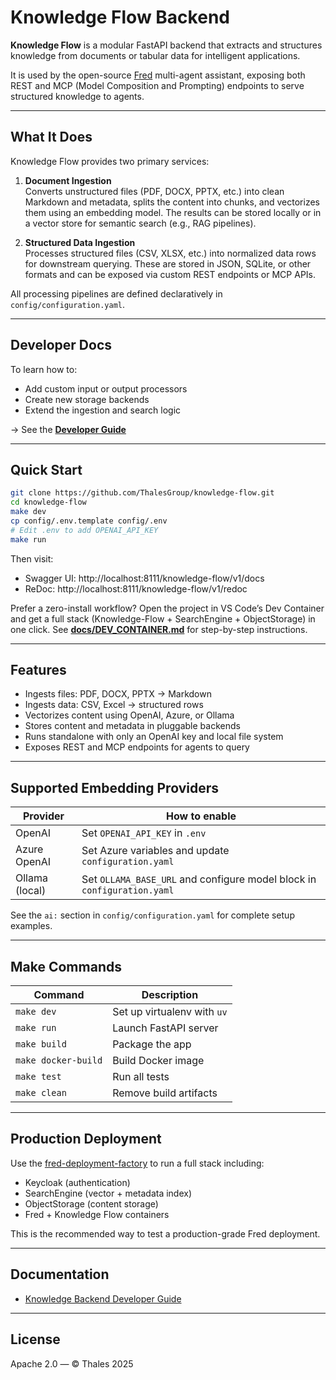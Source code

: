 # Knowledge Flow Backend

**Knowledge Flow** is a modular FastAPI backend that extracts and structures knowledge from documents or tabular data for intelligent applications.

It is used by the open-source [Fred](https://github.com/ThalesGroup/fred) multi-agent assistant, exposing both REST and MCP (Model Composition and Prompting) endpoints to serve structured knowledge to agents.

---

## What It Does

Knowledge Flow provides two primary services:

1. **Document Ingestion**  
   Converts unstructured files (PDF, DOCX, PPTX, etc.) into clean Markdown and metadata, splits the content into chunks, and vectorizes them using an embedding model. The results can be stored locally or in a vector store for semantic search (e.g., RAG pipelines).

2. **Structured Data Ingestion**  
   Processes structured files (CSV, XLSX, etc.) into normalized data rows for downstream querying. These are stored in JSON, SQLite, or other formats and can be exposed via custom REST endpoints or MCP APIs.

All processing pipelines are defined declaratively in `config/configuration.yaml`.

---

## Developer Docs

To learn how to:

- Add custom input or output processors
- Create new storage backends
- Extend the ingestion and search logic

→ See the [**Developer Guide**](docs/DEVELOPER_GUIDE.md)

---

## Quick Start

```bash
git clone https://github.com/ThalesGroup/knowledge-flow.git
cd knowledge-flow
make dev
cp config/.env.template config/.env
# Edit .env to add OPENAI_API_KEY
make run
```

Then visit:

- Swagger UI: http://localhost:8111/knowledge-flow/v1/docs  
- ReDoc: http://localhost:8111/knowledge-flow/v1/redoc

Prefer a zero-install workflow? Open the project in VS Code’s Dev Container and get a full stack (Knowledge-Flow + SearchEngine + ObjectStorage) in one click. See **[docs/DEV_CONTAINER.md](docs/DEV_CONTAINER.md)** for step-by-step instructions.

---

## Features

- Ingests files: PDF, DOCX, PPTX → Markdown
- Ingests data: CSV, Excel → structured rows
- Vectorizes content using OpenAI, Azure, or Ollama
- Stores content and metadata in pluggable backends
- Runs standalone with only an OpenAI key and local file system
- Exposes REST and MCP endpoints for agents to query

---

## Supported Embedding Providers

| Provider       | How to enable |
|----------------|----------------|
| OpenAI         | Set `OPENAI_API_KEY` in `.env` |
| Azure OpenAI   | Set Azure variables and update `configuration.yaml` |
| Ollama (local) | Set `OLLAMA_BASE_URL` and configure model block in `configuration.yaml` |

See the `ai:` section in `config/configuration.yaml` for complete setup examples.

---

## Make Commands

| Command             | Description                     |
|---------------------|---------------------------------|
| `make dev`          | Set up virtualenv with `uv`     |
| `make run`          | Launch FastAPI server           |
| `make build`        | Package the app                 |
| `make docker-build` | Build Docker image              |
| `make test`         | Run all tests                   |
| `make clean`        | Remove build artifacts          |

---

## Production Deployment

Use the [fred-deployment-factory](https://github.com/ThalesGroup/fred-deployment-factory) to run a full stack including:

- Keycloak (authentication)
- SearchEngine (vector + metadata index)
- ObjectStorage (content storage)
- Fred + Knowledge Flow containers

This is the recommended way to test a production-grade Fred deployment.

---

## Documentation

- [Knowledge Backend Developer Guide](docs/DEVELOPER_GUIDE.md)

---

## License

Apache 2.0 — © Thales 2025

